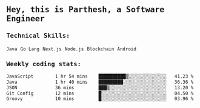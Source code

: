<samp>
    <h2>Hey, this is Parthesh, a Software Engineer</h2>
    <h3>Technical Skills: </h3>
    <code>Java</code> <code>Go Lang</code> <code>Next.js</code> <code>Node.js</code> <code>Blockchain</code> <code>Android</code>
    <h3>Weekly coding stats:</h3>
<!--START_SECTION:waka-->

```txt
JavaScript        1 hr 54 mins    ██████████▒░░░░░░░░░░░░░░   41.23 %
Java              1 hr 40 mins    █████████░░░░░░░░░░░░░░░░   36.36 %
JSON              36 mins         ███▒░░░░░░░░░░░░░░░░░░░░░   13.20 %
Git Config        12 mins         █░░░░░░░░░░░░░░░░░░░░░░░░   04.50 %
Groovy            10 mins         █░░░░░░░░░░░░░░░░░░░░░░░░   03.96 %
```

<!--END_SECTION:waka-->
</samp>

